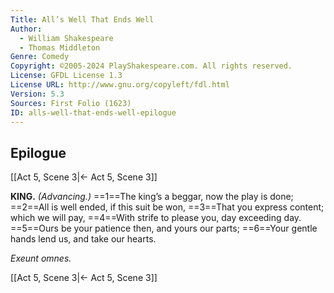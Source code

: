 ```yaml
---
Title: All’s Well That Ends Well
Author: 
  - William Shakespeare
  - Thomas Middleton
Genre: Comedy
Copyright: ©2005-2024 PlayShakespeare.com. All rights reserved.
License: GFDL License 1.3
License URL: http://www.gnu.org/copyleft/fdl.html
Version: 5.3
Sources: First Folio (1623)
ID: alls-well-that-ends-well-epilogue
---
```


## Epilogue
[[Act 5, Scene 3|← Act 5, Scene 3]]

**KING.**
*(Advancing.)*
==1==The king’s a beggar, now the play is done;
==2==All is well ended, if this suit be won,
==3==That you express content; which we will pay,
==4==With strife to please you, day exceeding day.
==5==Ours be your patience then, and yours our parts;
==6==Your gentle hands lend us, and take our hearts.


*Exeunt omnes.*

[[Act 5, Scene 3|← Act 5, Scene 3]]
